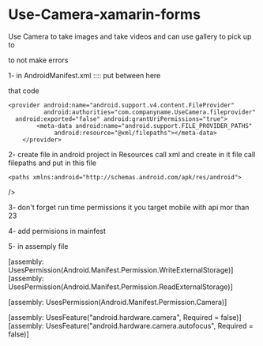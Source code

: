 # Use-Camera-xamarin-forms
Use Camera to take images and take videos and can use gallery to pick up to 



to not make errors 

1- in AndroidManifest.xml ::::  put between 
<application>  here <aplication/>

that code 


	<provider android:name="android.support.v4.content.FileProvider"
              android:authorities="com.companyname.UseCamera.fileprovider" 
      android:exported="false" android:grantUriPermissions="true">
			<meta-data android:name="android.support.FILE_PROVIDER_PATHS"
                 android:resource="@xml/filepaths"></meta-data>
		</provider>
    
    
    
 2-   create file in android project in Resources call xml and create in it file call filepaths
    and put in this file 
    
    <paths xmlns:android="http://schemas.android.com/apk/res/android">
  <external-path name="my_images" path="Android/data/com.companyname.UseCamera/files/Pictures" />
  <external-path name="my_movies" path="Android/data/com.companyname.UseCamera/files/Movies" />

  />
  
  
  
  3- don't forget run time permissions it you target mobile with api mor than 23
  
  4- add permisions in mainfest 
  
  
  <uses-permission android:name="android.permission.CAMERA" />
	<uses-permission android:name="android.permission.WRITE_EXTERNAL_STORAGE" />
	<uses-permission android:name="android.permission.READ_EXTERNAL_STORAGE" />
  
  
  
  5- in assemply file 
  
  
  [assembly: UsesPermission(Android.Manifest.Permission.WriteExternalStorage)]
[assembly: UsesPermission(Android.Manifest.Permission.ReadExternalStorage)]

[assembly: UsesPermission(Android.Manifest.Permission.Camera)]

[assembly: UsesFeature("android.hardware.camera", Required = false)]
[assembly: UsesFeature("android.hardware.camera.autofocus", Required = false)]
